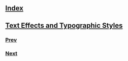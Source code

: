 ## [Index](https://github.com/IIKUYY/CSS/main/README.md)
## [Text Effects and Typographic Styles](https://github.com/IIKUYY/CSS/blob/main/Chapter06/Ch6.md)

### [Prev](https://github.com/IIKUYY/CSS/blob/main/Chapter05/README.md)
### [Next](https://github.com/IIKUYY/CSS/blob/main/Chapter07/README.md)
